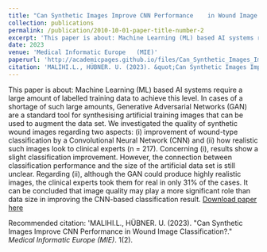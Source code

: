 ```yaml
---
title: "Can Synthetic Images Improve CNN Performance 	in Wound Image Classification?"
collection: publications
permalink: /publication/2010-10-01-paper-title-number-2
excerpt: 'This paper is about: Machine Learning (ML) based AI systems require a large amount of labelled training data to achieve this level. In cases of a shortage of such large amounts, Generative Adversarial Networks (GAN) are a standard tool for synthesising artificial training images that can be used to augment the data set. We investigated the quality of synthetic wound images regarding two aspects: (i) improvement of wound-type classification by a Convolutional Neural Network (CNN) and (ii) how realistic such images look to clinical experts (n = 217). Concerning (i), results show a slight classification improvement. However, the connection between classification performance and the size of the artificial data set is still unclear. Regarding (ii), although the GAN could produce highly realistic images, the clinical experts took them for real in only 31% of the cases. It can be concluded that image quality may play a more significant role than data size in improving the CNN-based classification result.'
date: 2023
venue: 'Medical Informatic Europe 	(MIE)'
paperurl: 'http://academicpages.github.io/files/Can_Synthetic_Images_Improve_CNN_Performance_in_Wo (1).pdf'
citation: 'MALIHI.L., HÜBNER. U. (2023). &quot;Can Synthetic Images Improve CNN Performance 	in Wound Image Classification?.&quot; <i>Medical Informatic Europe 	(MIE)</i>. 1(2).'
---
```

This paper is about: Machine Learning (ML) based AI systems require a large amount of labelled training data to achieve this level. In cases of a shortage of such large amounts, Generative Adversarial Networks (GAN) are a standard tool for synthesising artificial training images that can be used to augment the data set. We investigated the quality of synthetic wound images regarding two aspects: (i) improvement of wound-type classification by a Convolutional Neural Network (CNN) and (ii) how realistic such images look to clinical experts (n = 217). Concerning (i), results show a slight classification improvement. However, the connection between classification performance and the size of the artificial data set is still unclear. Regarding (ii), although the GAN could produce highly realistic images, the clinical experts took them for real in only 31% of the cases. It can be concluded that image quality may play a more significant role than data size in improving the CNN-based classification result.
[Download paper here](https://pubmed.ncbi.nlm.nih.gov/37203538/)

Recommended citation: 'MALIHI.L., HÜBNER. U. (2023). &quot;Can Synthetic Images Improve CNN Performance 	in Wound Image Classification?.&quot; <i>Medical Informatic Europe 	(MIE)</i>. 1(2).
